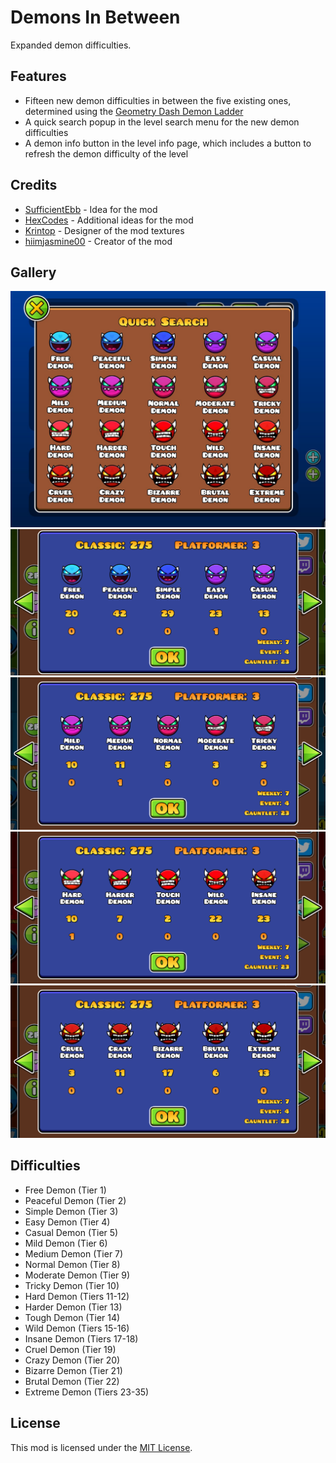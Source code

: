 # Demons In Between
Expanded demon difficulties.

## Features
- Fifteen new demon difficulties in between the five existing ones, determined using the [Geometry Dash Demon Ladder](https://gdladder.com)
- A quick search popup in the level search menu for the new demon difficulties
- A demon info button in the level info page, which includes a button to refresh the demon difficulty of the level

## Credits
- [SufficientEbb](https://gdbrowser.com/u/20865884) - Idea for the mod
- [HexCodes](https://gdbrowser.com/u/16858187) - Additional ideas for the mod
- [Krintop](https://gdbrowser.com/u/7242014) - Designer of the mod textures
- [hiimjasmine00](https://gdbrowser.com/u/7466002) - Creator of the mod

## Gallery
![Quick Search](./resources/quicksearch.png)\
![Demon Info 1](./resources/demon-info-1.png)\
![Demon Info 2](./resources/demon-info-2.png)\
![Demon Info 3](./resources/demon-info-3.png)\
![Demon Info 4](./resources/demon-info-4.png)

## Difficulties
- Free Demon (Tier 1)
- Peaceful Demon (Tier 2)
- Simple Demon (Tier 3)
- Easy Demon (Tier 4)
- Casual Demon (Tier 5)
- Mild Demon (Tier 6)
- Medium Demon (Tier 7)
- Normal Demon (Tier 8)
- Moderate Demon (Tier 9)
- Tricky Demon (Tier 10)
- Hard Demon (Tiers 11-12)
- Harder Demon (Tier 13)
- Tough Demon (Tier 14)
- Wild Demon (Tiers 15-16)
- Insane Demon (Tiers 17-18)
- Cruel Demon (Tier 19)
- Crazy Demon (Tier 20)
- Bizarre Demon (Tier 21)
- Brutal Demon (Tier 22)
- Extreme Demon (Tiers 23-35)

## License
This mod is licensed under the [MIT License](https://github.com/hiimjasmine00/DemonsInBetween/blob/master/LICENSE).